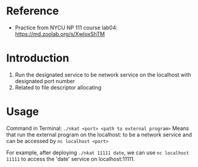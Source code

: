 # Reference
* Practice from NYCU NP 111 course lab04: https://md.zoolab.org/s/XwIoxShTM

# Introduction
1. Run the designated service to be network service on the localhost with designated port number
2. Related to file descriptor allocating

# Usage
Command in Terminal:
```./nkat <port> <path to external program>```
Means that run the external program on the localhost:<port> to be a network service and can be accessed by ```nc localhost <port>```

For example, after deploying ```./nkat 11111 date```, we can use ```nc localhost 11111``` to access the 'date' service on localhost:11111.
